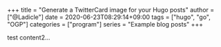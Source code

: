 +++
title = "Generate a TwitterCard image for your Hugo posts"
author = ["@Ladicle"]
date = 2020-06-23T08:29:14+09:00
tags = ["hugo", "go", "OGP"]
categories = ["program"]
series = "Example blog posts"
+++

test content2...
